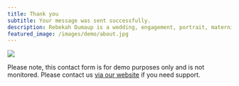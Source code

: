 ```yaml
---
title: Thank you
subtitle: Your message was sent successfully.
description: Rebekah Dumaup is a wedding, engagement, portrait, maternity, and family photographer based in Salt Lake City, Utah.
featured_image: /images/demo/about.jpg
---
```


![](/images/demo/about.jpg)

Please note, this contact form is for demo purposes only and is not monitored. Please contact us [via our website](https://jekyllthemes.io) if you need support.
